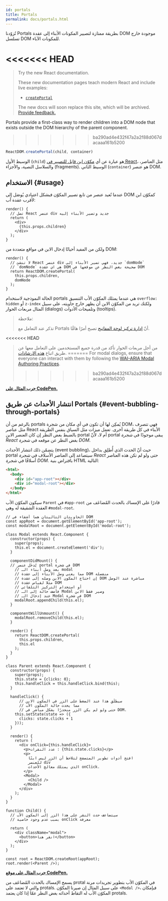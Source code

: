 ```yaml
---
id: portals
title: Portals
permalink: docs/portals.html
---
```

 
تُزوّدنا Portals بطريقة ممتازة لتصيير المكونات الأبناء إلى عقدة DOM موجودة خارج تسلسل DOM للمكونات الآباء.

<<<<<<< HEAD
=======
> Try the new React documentation.
> 
> These new documentation pages teach modern React and include live examples:
>
> - [`createPortal`](https://beta.reactjs.org/reference/react-dom/createPortal)
>
> The new docs will soon replace this site, which will be archived. [Provide feedback.](https://github.com/reactjs/reactjs.org/issues/3308)

Portals provide a first-class way to render children into a DOM node that exists outside the DOM hierarchy of the parent component.
>>>>>>> ba290ad4e432f47a2a2f88d067dacaaa161b5200

```js
ReactDOM.createPortal(child, container)
```

الوسيط الأول (`child`) هو عبارة عن أي [مكوّن ابن قابل للتصيير في React](/docs/react-component.html#render)، مثل العناصر، والسلاسل النصية، والأجزاء (fragments). الوسيط الثاني (`container`) هو عنصر DOM.

## الاستخدام {#usage}

عندما تُعيد عنصر من تابع تصيير المكوّن فبشكل اعتيادي يُوصَل إلى DOM كمكوّن ابن لأقرب عقدة أب:

```js{4,6}
render() {
  // تصل React عنصر div جديد وتصير الأبناء إليه
  return (
    <div>
      {this.props.children}
    </div>
  );
}
```

ولكن من المفيد أحيانًا إدخال الابن في مواقع متعددة من DOM:

```js{6}
render() {
  // لا تنشئ React عنصر div جديد، فهي تصير الأبناء إلى `domNode`
  // `domNode` هي اي عقدة DOM صحيحة بغض النظر عن موقعها في DOM
  return ReactDOM.createPortal(
    this.props.children,
    domNode
  );
}
```

الحالة النموذجية لاستخدام portals هي عندما يمتلك المكوّن الأب التنسيق  `overflow: hidden` أو `z-index` ولكنك تريد من المكوّن الابن أن يظهر خارج حاويته، على سبيل المثال مربعات الحوار (dialogs) وتلميحات الأدوات (tooltips).

> ملاحظة:
>
> تذكر عند التعامل مع Portals أنّ [إدارة تركيز لوحة المفاتيح](/docs/accessibility.html#programmatically-managing-focus) تصبح أمرًا هامًّا.
>
<<<<<<< HEAD
>من أجل مربعات الحوار تأكد من قدرة جميع المستخدمين على التعامل معها عن طريق اتباع [هذه الإرشادات](https://www.w3.org/TR/wai-aria-practices-1.1/#dialog_modal).
=======
> For modal dialogs, ensure that everyone can interact with them by following the [WAI-ARIA Modal Authoring Practices](https://www.w3.org/WAI/ARIA/apg/patterns/dialogmodal/).
>>>>>>> ba290ad4e432f47a2a2f88d067dacaaa161b5200

[**جرب المثال على CodePen.**](https://codepen.io/gaearon/pen/yzMaBd)

## انتشار الأحداث عن طريق Portals {#event-bubbling-through-portals}

بالرغم من أن portals يُمكِن لها أن تكون في أي مكان من شجرة DOM، فهي تتصرف مثل عناصر React الأبناء في كل طريقة أخرى. تعمل ميزات مثل السياق بنفس الطريقة بالضبط بغض النظر إن كان العنصر الابن portal أم لا، لأنّ portal يبقى موجودًا في *شجرة React* بغض النظر عن موقعه في *شجرة DOM*.

يتضمّن ذلك انتشار الأحداث (event bubbling)، حيث أنّ الحدث الذي أُطلِق بداخل portal سيتصاعد إلى العناصر الأسلاف في *شجرة React* حتى ولو لم تكن هذه العناصر أسلافًا في *شجرة DOM*. بافتراض بنية HTML التالية:


```html
<html>
  <body>
    <div id="app-root"></div>
    <div id="modal-root"></div>
  </body>
</html>
```

سيكون المكوّن الأب `Parent` في  `#app-root` قادرًا على الإمساك بالحدث المُضاعَف من العقدة الشقيقة له وهي ‎`#modal-root`.

```js{28-31,42-49,53,61-63,70-71,74}
// الحاويتان التاليتان هما أشقاء في DOM
const appRoot = document.getElementById('app-root');
const modalRoot = document.getElementById('modal-root');

class Modal extends React.Component {
  constructor(props) {
    super(props);
    this.el = document.createElement('div');
  }

  componentDidMount() {
  // يُدخَل عنصر portal في شجرة DOM
	// بعد وصل أبناء الـ modal
	// مما يعني وصل الأبناء إلى عقدة DOM منفصلة
	// إن احتاج المكون الابن وصله إلى عقدة DOM مباشرة عند الوصل
	// مثلا لقياس عقدة DOM
	// أو استخدام التركيز التلقائي
	// فأضف حالة إلى الـ Modal وصير فقط الابن
	// عند إدخال الـ Modal في شجرة DOM
    modalRoot.appendChild(this.el);
  }

  componentWillUnmount() {
    modalRoot.removeChild(this.el);
  }

  render() {
    return ReactDOM.createPortal(
      this.props.children,
      this.el
    );
  }
}

class Parent extends React.Component {
  constructor(props) {
    super(props);
    this.state = {clicks: 0};
    this.handleClick = this.handleClick.bind(this);
  }

  handleClick() {
	  // سيطلَق هذا عند الضغط على الزر في المكون الابن
	  // مما يحدث حالة المكون الأب
	  // حتى ولو لم يكن الزر منحدرًا بشكل مباشر في DOM.
    this.setState(state => ({
      clicks: state.clicks + 1
    }));
  }

  render() {
    return (
      <div onClick={this.handleClick}>
        <p>عدد النقرات : {this.state.clicks}</p>
        <p>
		  افتح أدوات تطوير المتصفح لتلاحظ أن الزر ليس ابنًا
		  للعنصر div
		  الذي يمتلك معالج الأحداث onClick.
        </p>
        <Modal>
          <Child />
        </Modal>
      </div>
    );
  }
}

function Child() {
  // سيتضاعف حدث النقر على هذا الزر إلى المكون الأب
  // بسبب عدم وجود خاصية onClick معرفة
  
  return (
    <div className="modal">
      <button>انقر هنا</button>
    </div>
  );
}

const root = ReactDOM.createRoot(appRoot);
root.render(<Parent />);
```

[**جرب المثال على موقع CodePen.**](https://codepen.io/gaearon/pen/jGBWpE)

يسمح الإمساك بالحدث المُضاعَف من protal في المكوّن الأب بتطوير تجريدات مرنة والتي لا تعتمد على protals. على سبيل المثال إن صيرنا المكوّن `<Modal />`‎، فبإمكان المكوّن الأب له التقاط أحداثه بغض النظر عمّا إذا كان يعتمد protals.

